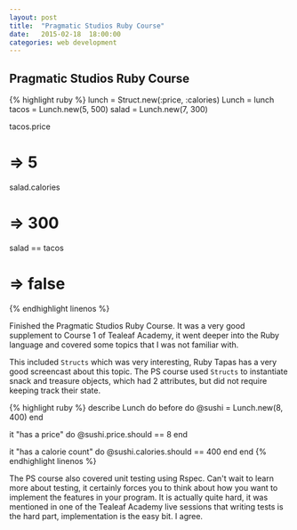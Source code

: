 ```yaml
---
layout: post
title:  "Pragmatic Studios Ruby Course"
date:   2015-02-18  18:00:00
categories: web development
---
```

## Pragmatic Studios Ruby Course ##

{% highlight ruby %}
lunch = Struct.new(:price, :calories)
Lunch = lunch
tacos = Lunch.new(5, 500)
salad = Lunch.new(7, 300)

tacos.price
# => 5
salad.calories
# => 300
salad == tacos
# => false
{% endhighlight linenos %}

Finished the Pragmatic Studios Ruby Course.  It was a very good supplement to Course 1 of Tealeaf Academy, it went deeper into the Ruby language and covered some topics that I was not familiar with.

This included `Structs` which was very interesting, Ruby Tapas has a very good screencast about this topic.  The PS course used `Structs` to instantiate snack and treasure objects, which had 2 attributes, but did not require keeping track their state.

{% highlight ruby %}
describe Lunch do
  before do
    @sushi = Lunch.new(8, 400)
  end

  it "has a price" do
    @sushi.price.should == 8
  end

  it "has a calorie count" do
    @sushi.calories.should == 400
  end
end
{% endhighlight linenos %}

The PS course also covered unit testing using Rspec.  Can't wait to learn more about testing, it certainly forces you to think about how you want to implement the features in your program.  It is actually quite hard, it was mentioned in one of the Tealeaf Academy live sessions that writing tests is the hard part, implementation is the easy bit.  I agree.
